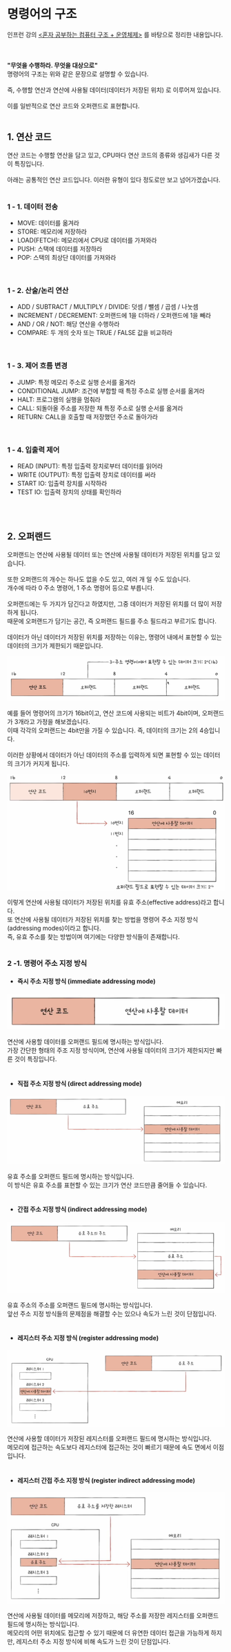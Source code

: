 # 명령어의 구조

인프런 강의 [<혼자 공부하는 컴퓨터 구조 + 운영체제>](https://www.inflearn.com/course/%ED%98%BC%EC%9E%90-%EA%B3%B5%EB%B6%80%ED%95%98%EB%8A%94-%EC%BB%B4%ED%93%A8%ED%84%B0%EA%B5%AC%EC%A1%B0-%EC%9A%B4%EC%98%81%EC%B2%B4%EC%A0%9C/dashboard) 를 바탕으로 정리한 내용입니다.
</br>
</br>
</br>
</br>
****"무엇을 수행하라. 무엇을 대상으로"****  
명령어의 구조는 위와 같은 문장으로 설명할 수 있습니다.
</br>
</br>
즉, 수행할 연산과 연산에 사용될 데이터(데이터가 저장된 위치) 로 이루어져 있습니다.
</br>
</br>
이를 일반적으로 연산 코드와 오퍼랜드로 표현합니다.
</br>
</br>
## 1. 연산 코드
연산 코드는 수행할 연산을 담고 있고, CPU마다 연산 코드의 종류와 생김새가 다른 것이 특징입니다.
</br>
</br>
아래는 공통적인 연산 코드입니다. 이러한 유형이 있다 정도로만 보고 넘어가겠습니다.
</br>
</br>
### 1 - 1. 데이터 전송
* MOVE: 데이터를 옮겨라  
* STORE: 메모리에 저장하라  
* LOAD(FETCH): 메모리에서 CPU로 데이터를 가져와라  
* PUSH: 스택에 데이터를 저장하라  
* POP: 스택의 최상단 데이터를 가져와라
</br>

### 1 - 2. 산술/논리 연산
* ADD / SUBTRACT / MULTIPLY / DIVIDE: 덧셈 / 뺄셈 / 곱셈 / 나눗셈  
* INCREMENT / DECREMENT: 오퍼랜드에 1을 더하라 / 오퍼랜드에 1을 빼라  
* AND / OR / NOT: 해당 연산을 수행하라  
* COMPARE: 두 개의 숫자 또는 TRUE / FALSE 값을 비교하라
</br>

### 1 - 3. 제어 흐름 변경
* JUMP: 특정 메모리 주소로 실행 순서를 옮겨라  
* CONDITIONAL JUMP: 조건에 부합할 때 특정 주소로 실행 순서를 옮겨라  
* HALT: 프로그램의 실행을 멈춰라  
* CALL: 되돌아올 주소를 저장한 채 특정 주소로 실행 순서를 옮겨라  
* RETURN: CALL을 호출할 때 저장했던 주소로 돌아가라
</br>

### 1 - 4. 입출력 제어
* READ (INPUT): 특정 입출력 장치로부터 데이터를 읽어라  
* WRITE (OUTPUT): 특정 입출력 장치로 데이터를 써라  
* START IO: 입출력 장치를 시작하라  
* TEST IO: 입출력 장치의 상태를 확인하라
</br>
</br>

## 2. 오퍼랜드
오퍼랜드는 연산에 사용될 데이터 또는 연산에 사용될 데이터가 저장된 위치를 담고 있습니다.
</br>
</br>
또한 오퍼랜드의 개수는 하나도 없을 수도 있고, 여러 개 일 수도 있습니다.  
개수에 따라 0 주소 명령어, 1 주소 명령어 등으로 부릅니다.
</br>
</br>
오퍼랜드에는 두 가지가 담긴다고 하였지만, 그중 데이터가 저장된 위치를 더 많이 저장하게 됩니다.  
때문에 오퍼랜드가 담기는 공간, 즉 오퍼랜드 필드를 주소 필드라고 부르기도 합니다.
</br>
</br>
데이터가 아닌 데이터가 저장된 위치를 저장하는 이유는, 명령어 내에서 표현할 수 있는 데이터의 크기가 제한되기 때문입니다. 

![img](../image/정현주-image1.png)

예를 들어 명령어의 크기가 16bit이고, 연산 코드에 사용되는 비트가 4bit이며, 오퍼랜드가 3개라고 가정을 해보겠습니다.  
이때 각각의 오퍼랜드는 4bit만을 가질 수 있습니다. 즉, 데이터의 크기는 2의 4승입니다.
</br>
</br>
이러한 상황에서 데이터가 아닌 데이터의 주소를 입력하게 되면 표현할 수 있는 데이터의 크기가 커지게 됩니다.  

![img](../image/정현주-image2.png)

이렇게 연산에 사용될 데이터가 저장된 위치를 유효 주소(effective address)라고 합니다.  
또 연산에 사용될 데이터가 저장된 위치를 찾는 방법을 명령어 주소 지정 방식(addressing modes)이라고 합니다.  
즉, 유효 주소를 찾는 방법이며 여기에는 다양한 방식들이 존재합니다.
</br>
</br>
### 2 -1. 명령어 주소 지정 방식
* #### 즉시 주소 지정 방식 (immediate addressing mode)

![img](../image/정현주-image3.png)

연산에 사용할 데이터를 오퍼랜드 필드에 명시하는 방식입니다.  
가장 간단한 형태의 주조 지정 방식이며, 연산에 사용될 데이터의 크기가 제한되지만 빠른 것이 특징입니다.
</br>
</br>
* #### 직접 주소 지정 방식 (direct addressing mode)

![img](../image/정현주-image4.png)

유효 주소를 오퍼랜드 필드에 명시하는 방식입니다.  
이 방식은 유효 주소를 표현할 수 있는 크기가 연산 코드만큼 줄어들 수 있습니다.
</br>
</br>
* #### 간접 주소 지정 방식 (indirect addressing mode)

![img](../image/정현주-image5.png)

유효 주소의 주소를 오퍼랜드 필드에 명시하는 방식입니다.  
앞선 주소 지정 방식들의 문제점을 해결할 수는 있으나 속도가 느린 것이 단점입니다.
</br>
</br>
* #### 레지스터 주소 지정 방식 (register addressing mode)

![img](../image/정현주-image6.png)

연산에 사용할 데이터가 저장된 레지스터를 오퍼랜드 필드에 명시하는 방식입니다.  
메모리에 접근하는 속도보다 레지스터에 접근하는 것이 빠르기 때문에 속도 면에서 이점입니다.
</br>
</br>
* #### 레지스터 간접 주소 지정 방식 (register indirect addressing mode)

![img](../image/정현주-image7.png)

연산에 사용될 데이터를 메모리에 저장하고, 해당 주소를 저장한 레지스터를 오퍼랜드 필드에 명시하는 방식입니다.  
메모리의 어떤 위치에도 접근할 수 있기 때문에 더 유연한 데이터 접근을 가능하게 하지만, 레지스터 주소 지정 방식에 비해 속도가 느린 것이 단점입니다.
</br>
